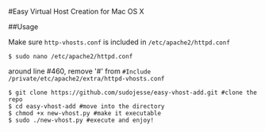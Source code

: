 #Easy Virtual Host Creation for Mac OS X

##Usage

Make sure `http-vhosts.conf` is included in `/etc/apache2/httpd.conf`

    $ sudo nano /etc/apache2/httpd.conf
    
around line #460, remove '#' from `#Include /private/etc/apache2/extra/httpd-vhosts.conf`


    $ git clone https://github.com/sudojesse/easy-vhost-add.git #clone the repo
    $ cd easy-vhost-add #move into the directory
    $ chmod +x new-vhost.py #make it executable
    $ sudo ./new-vhost.py #execute and enjoy!
    